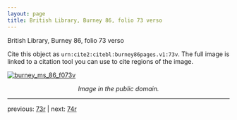 ```yaml
---
layout: page
title: British Library, Burney 86, folio 73 verso
---
```


British Library, Burney 86, folio 73 verso

Cite this object as `urn:cite2:citebl:burney86pages.v1:73v`.  The full image is linked to a citation tool you can use to cite regions of the image.

[![burney_ms_86_f073v](http://www.homermultitext.org/iipsrv?IIIF=/project/homer/pyramidal/deepzoom/citebl/burney86imgs/v1/burney_ms_86_f073v.tif/full/800,/0/default.jpg)](http://www.homermultitext.org/ict2/?urn=urn:cite2:citebl:burney86imgs.v1:burney_ms_86_f073v) 

<p style="text-align: center; font-style: italic;">Image in the public domain.</p>

---

previous: [73r](../73r/) | next: [74r](../74r/)